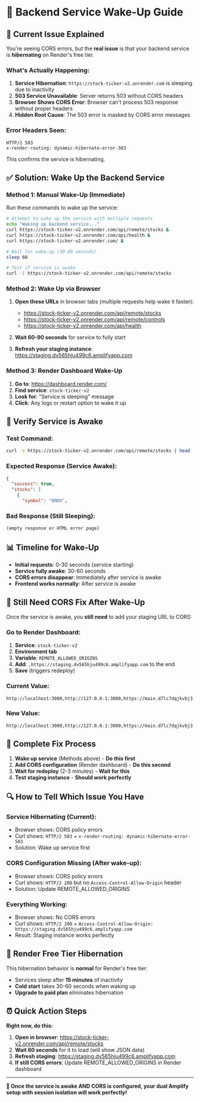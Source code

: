 # 🔄 Backend Service Wake-Up Guide

## 🚨 Current Issue Explained

You're seeing CORS errors, but the **real issue** is that your backend service is **hibernating** on Render's free tier.

### What's Actually Happening:

1. **Service Hibernation**: `https://stock-ticker-v2.onrender.com` is sleeping due to inactivity
2. **503 Service Unavailable**: Server returns 503 without CORS headers
3. **Browser Shows CORS Error**: Browser can't process 503 response without proper headers
4. **Hidden Root Cause**: The 503 error is masked by CORS error messages

### Error Headers Seen:
```
HTTP/2 503
x-render-routing: dynamic-hibernate-error-503
```

This confirms the service is hibernating.

## ✅ Solution: Wake Up the Backend Service

### Method 1: Manual Wake-Up (Immediate)

Run these commands to wake up the service:

```bash
# Attempt to wake up the service with multiple requests
echo "Waking up backend service..."
curl https://stock-ticker-v2.onrender.com/api/remote/stocks &
curl https://stock-ticker-v2.onrender.com/api/health &
curl https://stock-ticker-v2.onrender.com/ &

# Wait for wake-up (30-60 seconds)
sleep 60

# Test if service is awake
curl -I https://stock-ticker-v2.onrender.com/api/remote/stocks
```

### Method 2: Wake Up via Browser

1. **Open these URLs** in browser tabs (multiple requests help wake it faster):
   - https://stock-ticker-v2.onrender.com/api/remote/stocks
   - https://stock-ticker-v2.onrender.com/api/remote/controls
   - https://stock-ticker-v2.onrender.com/api/health

2. **Wait 60-90 seconds** for service to fully start

3. **Refresh your staging instance**: https://staging.dv565hju499c6.amplifyapp.com

### Method 3: Render Dashboard Wake-Up

1. **Go to**: https://dashboard.render.com/
2. **Find service**: `stock-ticker-v2`
3. **Look for**: "Service is sleeping" message
4. **Click**: Any logs or restart option to wake it up

## 🧪 Verify Service is Awake

### Test Command:
```bash
curl -s https://stock-ticker-v2.onrender.com/api/remote/stocks | head -5
```

### Expected Response (Service Awake):
```json
{
  "success": true,
  "stocks": [
    {
      "symbol": "BNOX",
```

### Bad Response (Still Sleeping):
```
(empty response or HTML error page)
```

## 📊 Timeline for Wake-Up

- **Initial requests**: 0-30 seconds (service starting)
- **Service fully awake**: 30-60 seconds
- **CORS errors disappear**: Immediately after service is awake
- **Frontend works normally**: After service is awake

## 🔧 Still Need CORS Fix After Wake-Up

Once the service is awake, you **still need** to add your staging URL to CORS:

### Go to Render Dashboard:
1. **Service**: `stock-ticker-v2`
2. **Environment tab**
3. **Variable**: `REMOTE_ALLOWED_ORIGINS`
4. **Add**: `,https://staging.dv565hju499c6.amplifyapp.com` to the end
5. **Save** (triggers redeploy)

### Current Value:
```
http://localhost:3000,http://127.0.0.1:3000,https://main.d7lc7dqjkvbj3.amplifyapp.com
```

### New Value:
```
http://localhost:3000,http://127.0.0.1:3000,https://main.d7lc7dqjkvbj3.amplifyapp.com,https://staging.dv565hju499c6.amplifyapp.com
```

## 🎯 Complete Fix Process

1. **Wake up service** (Methods above) - **Do this first**
2. **Add CORS configuration** (Render dashboard) - **Do this second** 
3. **Wait for redeploy** (2-3 minutes) - **Wait for this**
4. **Test staging instance** - **Should work perfectly**

## 🔍 How to Tell Which Issue You Have

### Service Hibernating (Current):
- Browser shows: CORS policy errors
- Curl shows: `HTTP/2 503` + `x-render-routing: dynamic-hibernate-error-503`
- Solution: Wake up service first

### CORS Configuration Missing (After wake-up):
- Browser shows: CORS policy errors  
- Curl shows: `HTTP/2 200` but no `Access-Control-Allow-Origin` header
- Solution: Update REMOTE_ALLOWED_ORIGINS

### Everything Working:
- Browser shows: No CORS errors
- Curl shows: `HTTP/2 200` + `Access-Control-Allow-Origin: https://staging.dv565hju499c6.amplifyapp.com`
- Result: Staging instance works perfectly

## 🚨 Render Free Tier Hibernation

This hibernation behavior is **normal** for Render's free tier:
- Services sleep after **15 minutes** of inactivity
- **Cold start** takes 30-60 seconds when waking up
- **Upgrade to paid plan** eliminates hibernation

## ⏰ Quick Action Steps

**Right now, do this:**

1. **Open in browser**: https://stock-ticker-v2.onrender.com/api/remote/stocks
2. **Wait 60 seconds** for it to load (will show JSON data)
3. **Refresh staging**: https://staging.dv565hju499c6.amplifyapp.com
4. **If still CORS errors**: Update REMOTE_ALLOWED_ORIGINS in Render dashboard

---

**🎉 Once the service is awake AND CORS is configured, your dual Amplify setup with session isolation will work perfectly!**
